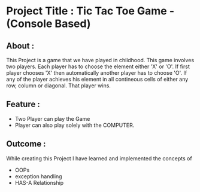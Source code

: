# Project Title : 	Tic Tac Toe Game - (Console Based)

## About 	:
This Project is a game that we have played in childhood.
This game involves two players.
Each player has to choose the element either 'X' or 'O'.
If first player chooses 'X' then automatically another player has to choose 'O'.
If any of the player achieves his element in all contineous cells of either any row, column or diagonal.
That player wins.
## Feature	:
-	Two Player can play the Game
-	Player can also play solely with the COMPUTER.
## Outcome	:
While creating this Project I have learned and implemented the concepts of
-	OOPs
-	exception handling
-	HAS-A Relationship
